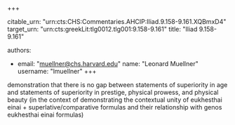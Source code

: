 +++


citable_urn: "urn:cts:CHS:Commentaries.AHCIP:Iliad.9.158-9.161.XQBmxD4"
target_urn: "urn:cts:greekLit:tlg0012.tlg001:9.158-9.161"
title: "Iliad 9.158-9.161"

authors:
- email: "muellner@chs.harvard.edu"
  name: "Leonard Muellner"
  username: "lmuellner"
+++

<p>demonstration that there is no gap between statements of superiority in age and statements of superiority in prestige, physical prowess, and physical beauty (in the context of demonstrating the contextual unity of eukhesthai einai + superlative/comparative formulas and their relationship with genos eukhesthai einai formulas)</p>